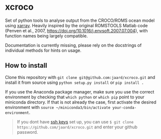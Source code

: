# xcroco
Set of python tools to analyse output from the CROCO/ROMS ocean model using [xarray](https://github.com/pydata/xarray).
Heavily inspired by the original ROMSTOOLS Matlab code (Penven et al., 2007, https://doi.org/10.1016/j.envsoft.2007.07.004), with function names being largely compatible.

Documentation is currently missing, please rely on the docstrings of individual methods for hints on usage.

## How to install
Clone this repository with `git clone git@github.com:jaard/xcroco.git` and
install it from source using `python setup.py install` or `pip install .`

If you use the Anaconda package manager, make sure you use the correct environment by checking that `which python` or `which pip` point to your miniconda directory.
If that is not already the case, first activate the desired environment with `source ~/miniconda3/bin/activate your-conda-environment`.

>If you dont have [ssh keys](https://help.github.com/en/articles/adding-a-new-ssh-key-to-your-github-account) set up, you can use `$ git clone https://github.com/jaard/xcroco.git` and enter your github password.

